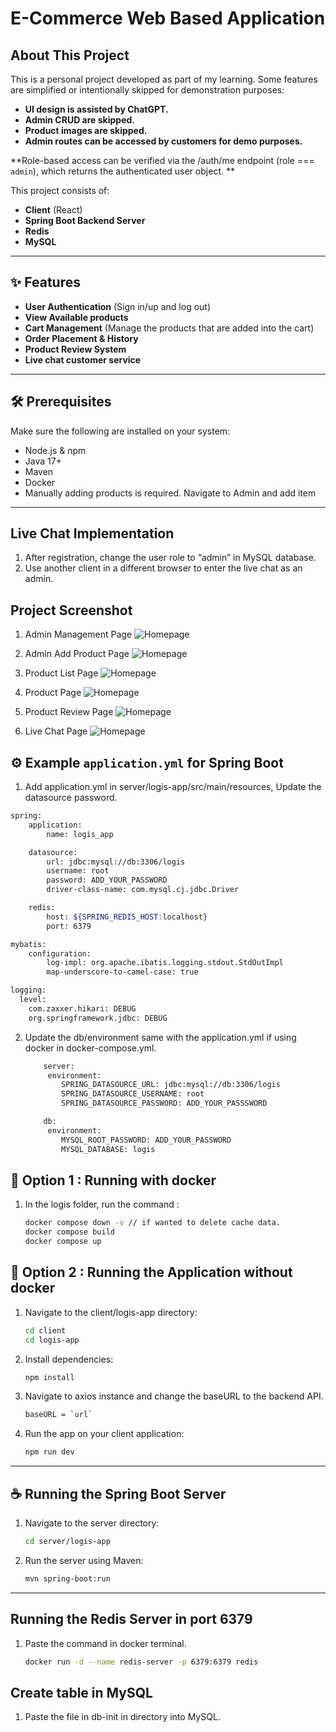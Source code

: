 #  E-Commerce Web Based Application

## About This Project

This is a personal project developed as part of my learning. Some features are simplified or intentionally skipped for demonstration purposes: 

- **UI design is assisted by ChatGPT.**	
- **Admin CRUD are skipped.**
- **Product images are skipped.**
- **Admin routes can be accessed by customers for demo purposes.**

**Role-based access can be verified via the /auth/me endpoint (role === `admin`), which returns the authenticated user object. **

This project consists of:

- **Client** (React)
- **Spring Boot Backend Server**
- **Redis**
- **MySQL**
---

## ✨ Features
- **User Authentication** (Sign in/up and log out)
- **View Available products**
- **Cart Management** (Manage the products that are added into the cart)
- **Order Placement & History**
- **Product Review System**
- **Live chat customer service**
---

## 🛠️ Prerequisites

Make sure the following are installed on your system:

- Node.js & npm
- Java 17+
- Maven
- Docker
- Manually adding products is required. Navigate to Admin and add item
---
## Live Chat Implementation

1. After registration, change the user role to “admin” in MySQL database.
2. Use another client in a different browser to enter the live chat as an admin.

## Project Screenshot
1. Admin Management Page
![Homepage](assets/Admin_Page.png)

2. Admin Add Product Page
![Homepage](assets/Admin_AddPage.png)

3. Product List Page
![Homepage](assets/Product_List.png)

4. Product Page
![Homepage](assets/Product_Page.png)

5. Product Review Page
![Homepage](assets/Product_Review.png)

6. Live Chat Page
![Homepage](assets/Chat_Page.png)
   

## ⚙️ Example `application.yml` for Spring Boot

1. Add application.yml in server/logis-app/src/main/resources, Update the datasource password.
```bash
spring:
    application:
        name: logis_app

    datasource:
        url: jdbc:mysql://db:3306/logis
        username: root
        password: ADD_YOUR_PASSWORD
        driver-class-name: com.mysql.cj.jdbc.Driver

    redis:
        host: ${SPRING_REDIS_HOST:localhost}
        port: 6379

mybatis:
    configuration:
        log-impl: org.apache.ibatis.logging.stdout.StdOutImpl 
        map-underscore-to-camel-case: true

logging:
  level:
    com.zaxxer.hikari: DEBUG
    org.springframework.jdbc: DEBUG    
```


2. Update the db/environment same with the application.yml if using docker in docker-compose.yml.
    ```bash
        server:
         environment:
            SPRING_DATASOURCE_URL: jdbc:mysql://db:3306/logis
            SPRING_DATASOURCE_USERNAME: root
            SPRING_DATASOURCE_PASSWORD: ADD_YOUR_PASSSWORD

        db:
         environment:
            MYSQL_ROOT_PASSWORD: ADD_YOUR_PASSWORD
            MYSQL_DATABASE: logis
    ```

## 🔌 Option 1 : Running with docker 

1.  In the logis folder, run the command :
    ```bash
    docker compose down -v // if wanted to delete cache data.
    docker compose build
    docker compose up
    ```

## 📱 Option 2 : Running the Application without docker

1. Navigate to the client/logis-app directory:

   ```bash
   cd client
   cd logis-app
   ```

2. Install dependencies:

   ```bash
   npm install
   ```

3. Navigate to axios instance and change the baseURL to the backend API.

   ```bash
   baseURL = `url`
   ```

4. Run the app on your client application:

   ```bash
   npm run dev
   ```

---

## ☕ Running the Spring Boot Server

1. Navigate to the server directory:

   ```bash
   cd server/logis-app
   ```

3. Run the server using Maven:

   ```bash
   mvn spring-boot:run
   ```

---

## Running the Redis Server in port 6379

1. Paste the command in docker terminal.
    ```bash
    docker run -d --name redis-server -p 6379:6379 redis
    ```

## Create table in MySQL
1.  Paste the file in db-init in directory into MySQL.




